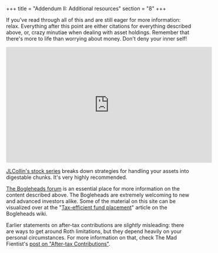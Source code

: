 +++
title = "Addendum II: Additional resources"
section = "8"
+++

If you've read through all of this and are still eager for more information: relax. Everything after this point are either citations for everything described above, or, crazy minutiae when dealing with asset holdings. Remember that there's more to life than worrying about money. Don't deny your inner self!

<div class="tc">
  <iframe width="560" height="315" src="https://www.youtube.com/embed/hCLgvv4yZZY?start=13" frameborder="0" allow="accelerometer; autoplay; encrypted-media; gyroscope; picture-in-picture" allowfullscreen></iframe>
</div>

[JLCollin's stock series](https://jlcollinsnh.com/stock-series/) breaks down strategies for handling your assets into digestable chunks. It's very highly recommended.

[The Bogleheads forum](https://www.bogleheads.org/forum/index.php) is an essential place for more information on the content described above. The Bogleheads are extremely welcoming to new and advanced investors alike. Some of the material on this site can be visualized over at the "[Tax-efficient fund placement](https://www.bogleheads.org/wiki/Tax-efficient_fund_placement#Assigning_asset_classes_to_different_accounts)" article on the Bogleheads wiki.

Earlier statements on after-tax contributions are _slightly_ misleading: there are ways to get around Roth limitations, but they depend heavily on your personal circumstances. For more information on that, check The Mad Fientist's [post on "After-tax Contributions"](https://www.madfientist.com/after-tax-contributions/).
